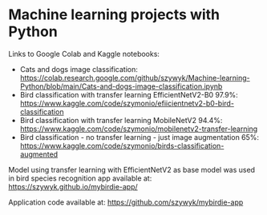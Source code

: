 # Machine learning projects with Python
Links to Google Colab and Kaggle notebooks:
* Cats and dogs image classification: <https://colab.research.google.com/github/szywyk/Machine-learning-Python/blob/main/Cats-and-dogs-image-classification.ipynb>
* Bird classification with transfer learning EfficientNetV2-B0 97.9%: <https://www.kaggle.com/code/szymonio/efiicientnetv2-b0-bird-classification>
* Bird classification with transfer learning MobileNetV2 94.4%: <https://www.kaggle.com/code/szymonio/mobilenetv2-transfer-learning>
* Bird classification - no transfer learning - just image augmentation 65%: <https://www.kaggle.com/code/szymonio/birds-classification-augmented>

Model using transfer learning with EfficientNetV2 as base model was used in bird species recognition app available at: <https://szywyk.github.io/mybirdie-app/>

Application code available at: <https://github.com/szywyk/mybirdie-app>

